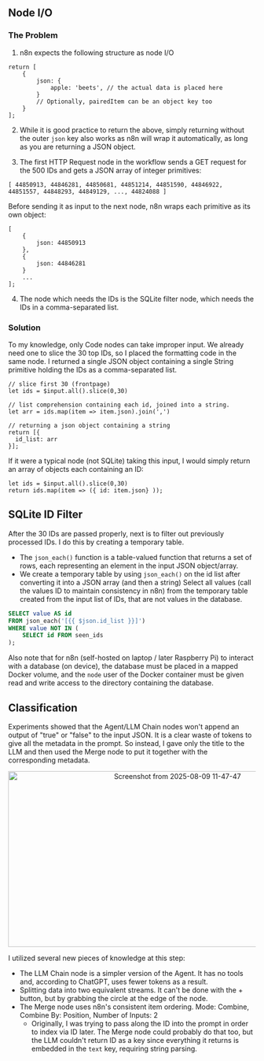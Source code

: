 ## Node I/O

### The Problem

1. n8n expects the following structure as node I/O

```JS
return [
	{
		json: {
			apple: 'beets', // the actual data is placed here
		}
		// Optionally, pairedItem can be an object key too
	}
];
```

2. While it is good practice to return the above, simply returning without the outer `json` key also works as n8n will wrap it automatically, as long as you are returning a JSON object.


3. The first HTTP Request node in the workflow sends a GET request for the 500 IDs and gets a JSON array of integer primitives:

```
[ 44850913, 44846281, 44850681, 44851214, 44851590, 44846922, 44851557, 44848293, 44849129, ..., 44824088 ]
```

Before sending it as input to the next node, n8n wraps each primitive as its own object:

```JS
[
	{
		json: 44850913
	},
	{
		json: 44846281
	}
	...
];
```

4. The node which needs the IDs is the SQLite filter node, which needs the IDs in a comma-separated list.

### Solution

To my knowledge, only Code nodes can take improper input. We already need one to slice the 30 top IDs, so I placed the formatting code in the same node. I returned a single JSON object containing a single String primitive holding the IDs as a comma-separated list.

```JS
// slice first 30 (frontpage)
let ids = $input.all().slice(0,30)

// list comprehension containing each id, joined into a string. 
let arr = ids.map(item => item.json).join(',')

// returning a json object containing a string
return [{
  id_list: arr
}];
```

If it were a typical node (not SQLite) taking this input, I would simply return an array of objects each containing an ID:

```JS
let ids = $input.all().slice(0,30)
return ids.map(item => ({ id: item.json} ));
```

## SQLite ID Filter
After the 30 IDs are passed properly, next is to filter out previously processed IDs. I do this by creating a temporary table. 
- The `json_each()` function is a table-valued function that returns a set of rows, each representing an element in the input JSON object/array.
- We create a temporary table by using `json_each()` on the id list after converting it into a JSON array (and then a string)
Select all values (call the values ID to maintain consistency in n8n) from the temporary table created from the input list of IDs, that are not values in the database.

```SQL
SELECT value AS id
FROM json_each('[{{ $json.id_list }}]')
WHERE value NOT IN (
    SELECT id FROM seen_ids
);
```

Also note that for n8n (self-hosted on laptop / later Raspberry Pi) to interact with a database (on device), the database must be placed in a mapped Docker volume, and the `node` user of the Docker container must be given read and write access to the directory containing the database.

## Classification
Experiments showed that the Agent/LLM Chain nodes won't append an output of "true" or "false" to the input JSON. It is a clear waste of tokens to give all the metadata in the prompt. So instead, I gave only the title to the LLM and then used the Merge node to put it together with the corresponding metadata.

<p align=center>
<img width="673" height="357" alt="Screenshot from 2025-08-09 11-47-47" src="https://github.com/user-attachments/assets/18e46ba7-0744-4a3f-b5c0-1a41f0b2bc52" />
</p>

I utilized several new pieces of knowledge at this step:
- The LLM Chain node is a simpler version of the Agent. It has no tools and, according to ChatGPT, uses fewer tokens as a result.
- Splitting data into two equivalent streams. It can't be done with the + button, but by grabbing the circle at the edge of the node.
- The Merge node uses n8n's consistent item ordering. Mode: Combine, Combine By: Position, Number of Inputs: 2
	- Originally, I was trying to pass along the ID into the prompt in order to index via ID later. The Merge node could probably do that too, but the LLM couldn't return ID as a key since everything it returns is embedded in the `text` key, requiring string parsing.
